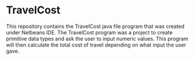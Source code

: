 # TravelCost
This repository contains the TravelCost java file program that was created under Netbeans IDE.
The TravelCost program was a project to create primitive data types and ask the user to input numeric values.
This program will then calculate the total cost of travel depending on what input the user gave.
